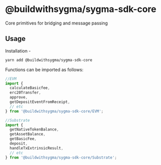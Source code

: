 # @buildwithsygma/sygma-sdk-core

Core primitives for bridging and message passing

## Usage

Installation -
```bash
yarn add @buildwithsygma/sygma-sdk-core
```
Functions can be imported as follows:
```typescript
//EVM
import {
  calculateBasicfee,
  erc20Transfer,
  approve,
  getDepositEventFromReceipt,
  // etc
} from '@buildwithsygma/sygma-sdk-core/EVM';

//Substrate
import {
  getNativeTokenBalance,
  getAssetBalance,
  getBasicFee,
  deposit,
  handleTxExtrinsicResult,
  // etc
} from '@buildwithsygma/sygma-sdk-core/Substrate';
```

